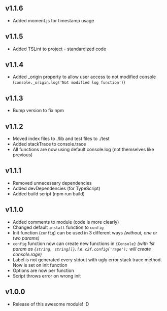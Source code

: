 ## v1.1.6
* Added moment.js for timestamp usage

## v1.1.5
* Added TSLint to project - standardized code

## v1.1.4
* Added _origin property to allow user access to not modified console (`console._origin.log('Not modified log function')`)

## v1.1.3
* Bump version to fix npm

## v1.1.2
* Moved index files to ./lib and test files to ./test
* Added stackTrace to console.trace
* All functions are now using default console.log (not themselves like previous)

## v1.1.1
* Removed unnecessary dependencies
* Added devDependencies (for TypeScript)
* Added build script (npm run build)

## v1.1.0
* Added comments to module (code is more clearly)
* Changed default `install` function to `config`
* Init function (`config`) can be used in 3 different ways *(without, one or two params)*
* `config` function now can create new functions in `{Console}` *(with 1st param as `{string, string[]}`. i.e. `c2f.config('rage');` will create console.rage)*
* Label is not generated every stdout with ugly error stack trace method. Now is set on init function
* Options are now per function
* Script throws error on wrong init

## v1.0.0
* Release of this awesome module! :D